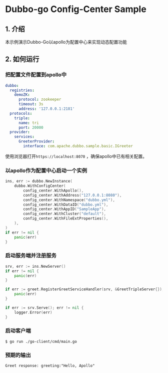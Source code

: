 # Dubbo-go Config-Center Sample

## 1. 介绍

本示例演示Dubbo-Go以apollo为配置中心来实现动态配置功能

## 2. 如何运行

### 把配置文件配置到apollo中

```yaml
dubbo:
  registries:
    demoZK:
      protocol: zookeeper
      timeout: 3s
      address: '127.0.0.1:2181'
  protocols:
    triple:
      name: tri
      port: 20000
  provider:
    services:
      GreeterProvider:
        interface: com.apache.dubbo.sample.basic.IGreeter
```

使用浏览器打开`https://localhost:8070` ，确保apollo中已有相关配置。

### 以apollo作为配置中心启动一个实例

```go
ins, err := dubbo.NewInstance(
    dubbo.WithConfigCenter(
        config_center.WithApollo(),
        config_center.WithAddress("127.0.0.1:8080"),
        config_center.WithNamespace("dubbo.yml"),
        config_center.WithDataID("dubbo.yml"),
        config_center.WithAppID("SampleApp"),
        config_center.WithCluster("default"),
        config_center.WithFileExtProperties(),
    ),
)
if err != nil {
    panic(err)
}
```

### 启动服务端并注册服务

```go
srv, err := ins.NewServer()
if err != nil {
    panic(err)
}

if err := greet.RegisterGreetServiceHandler(srv, &GreetTripleServer{}); err != nil {
    panic(err)
}

if err := srv.Serve(); err != nil {
    logger.Error(err)
}
```

### 启动客户端

```shell
$ go run ./go-client/cmd/main.go
```

### 预期的输出

```
Greet response: greeting:"Hello, Apollo"
```